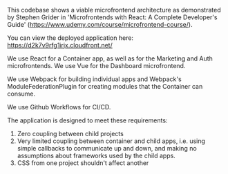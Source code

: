 This codebase shows a viable microfrontend architecture as demonstrated by Stephen Grider in 'Microfrontends with React: A Complete Developer's Guide' (https://www.udemy.com/course/microfrontend-course/).

You can view the deployed application here: https://d2k7v9rfg1irjx.cloudfront.net/

We use React for a Container app, as well as for the Marketing and Auth microfrontends. We use Vue for the Dashboard microfrontend.

We use Webpack for building individual apps and Webpack's ModuleFederationPlugin for creating modules that the Container can consume.

We use Github Workflows for CI/CD.

The application is designed to meet these requirements:
1. Zero coupling between child projects
2. Very limited coupling between container and child apps, i.e. using simple callbacks to communicate up and down, and making no assumptions about frameworks used by the child apps. 
3. CSS from one project shouldn't affect another